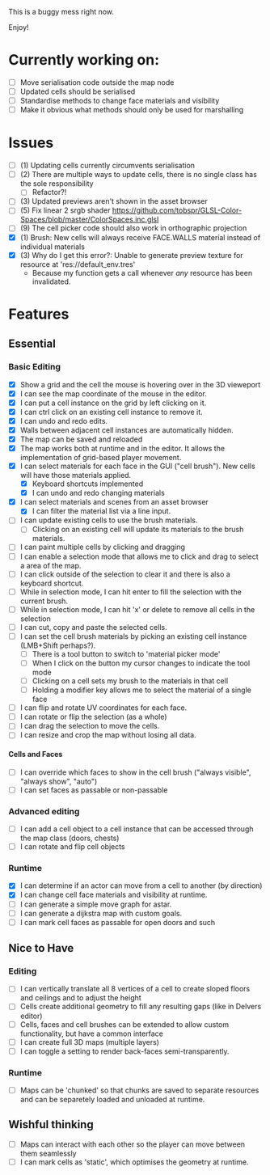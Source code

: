 This is a buggy mess right now.

Enjoy!

# Currently working on:
- [ ] Move serialisation code outside the map node
- [ ] Updated cells should be serialised
- [ ] Standardise methods to change face materials and visibility 
- [ ] Make it obvious what methods should only be used for marshalling

# Issues
- [ ] (1) Updating cells currently circumvents serialisation
- [ ] (2) There are multiple ways to update cells, there is no single class has the sole responsibility
    - [ ] Refactor?!
- [ ] (3) Updated previews aren't shown in the asset browser
- [ ] (5) Fix linear 2 srgb shader https://github.com/tobspr/GLSL-Color-Spaces/blob/master/ColorSpaces.inc.glsl
- [ ] (9) The cell picker code should also work in orthographic projection
- [x] (1) Brush: New cells will always receive FACE.WALLS material instead of individual materials
- [x] (3) Why do I get this error?: Unable to generate preview texture for resource at 'res://default_env.tres'
    - Because my function gets a call whenever *any* resource has been invalidated.


# Features
## Essential
### Basic Editing
- [x] Show a grid and the cell the mouse is hovering over in the 3D vieweport
- [x] I can see the map coordinate of the mouse in the editor.
- [x] I can put a cell instance on the grid by left clicking on it.
- [x] I can ctrl click on an existing cell instance to remove it.
- [x] I can undo and redo edits.
- [x] Walls between adjacent cell instances are automatically hidden.
- [x] The map can be saved and reloaded
- [x] The map works both at runtime and in the editor. It allows the implementation of grid-based player movement.
- [x] I can select materials for each face in the GUI ("cell brush"). New cells will have those materials applied.
    - [x] Keyboard shortcuts implemented
    - [x] I can undo and redo changing materials
- [x] I can select materials and scenes from an asset browser
    - [x] I can filter the material list via a line input.
- [ ] I can update existing cells to use the brush materials.
    - [ ] Clicking on an existing cell will update its materials to the brush materials.
- [ ] I can paint multiple cells by clicking and dragging
- [ ] I can enable a selection mode that allows me to click and drag to select a area of the map.
- [ ] I can click outside of the selection to clear it and there is also a keyboard shortcut.
- [ ] While in selection mode, I can hit enter to fill the selection with the current brush.
- [ ] While in selection mode, I can hit 'x' or delete to remove all cells in the selection
- [ ] I can cut, copy and paste the selected cells.
- [ ] I can set the cell brush materials by picking an existing cell instance (LMB+Shift perhaps?).
    - [ ] There is a tool button to switch to 'material picker mode'
    - [ ] When I click on the button my cursor changes to indicate the tool mode
    - [ ] Clicking on a cell sets my brush to the materials in that cell
    - [ ] Holding a modifier key allows me to select the material of a single face
- [ ] I can flip and rotate UV coordinates for each face.
- [ ] I can rotate or flip the selection (as a whole)
- [ ] I can drag the selection to move the cells.
- [ ] I can resize and crop the map without losing all data.

#### Cells and Faces
- [ ] I can override which faces to show in the cell brush ("always visible", "always show", "auto")
- [ ] I can set faces as passable or non-passable

### Advanced editing
- [ ] I can add a cell object to a cell instance that can be accessed through the map class (doors, chests)
- [ ] I can rotate and flip cell objects

### Runtime
- [x] I can determine if an actor can move from a cell to another (by direction)
- [x] I can change cell face materials and visibility at runtime. 
- [ ] I can generate a simple move graph for astar.
- [ ] I can generate a dijkstra map with custom goals.
- [ ] I can mark cell faces as passable for open doors and such

## Nice to Have
### Editing
- [ ] I can vertically translate all 8 vertices of a cell to create sloped floors and ceilings and to adjust the height
- [ ] Cells create additional geometry to fill any resulting gaps (like in Delvers editor)
- [ ] Cells, faces and cell brushes can be extended to allow custom functionality, but have a common interface
- [ ] I can create full 3D maps (multiple layers)
- [ ] I can toggle a setting to render back-faces semi-transparently.

### Runtime
- [ ] Maps can be 'chunked' so that chunks are saved to separate resources and can be separetely loaded and unloaded at runtime.

## Wishful thinking
- [ ] Maps can interact with each other so the player can move between them seamlessly
- [ ] I can mark cells as 'static', which optimises the geometry at runtime.
